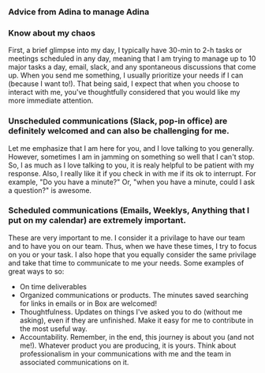 ### Advice from Adina to manage Adina

### Know about my chaos

First, a brief glimpse into my day, I typically have 30-min to 2-h tasks or meetings scheduled in any day, meaning that I am trying to manage up to 10 major tasks a day, email, slack, and any spontaneous discussions that come up.  When you send me something, I usually prioritize your needs if I can (because I want to!).  That being said, I expect that when you choose to interact with me, you've thoughtfully considered that you would like my more immediate attention.

### Unscheduled communications (Slack, pop-in office) are definitely welcomed and can also be challenging for me.

Let me emphasize that I am here for you, and I love talking to you generally.  However, sometimes I am in jamming on something so well that I can't stop.  So, I as much as I love talking to you, it is realy helpful to be patient with my response.  Also, I really like it if you check in with me if its ok to interrupt.  For example, "Do you have a minute?"  Or, "when you have a minute, could I ask a question?"  is awesome. 

### Scheduled communications (Emails, Weeklys, Anything that I put on my calendar) are extremely important.

These are very important to me.  I consider it a privilage to have our team and to have you on our team. Thus, when we have these times, I try to focus on you or your task.  I also hope that you equally consider the same privilage and take that time to communicate to me your needs.  Some examples of great ways to so:

* On time deliverables 
* Organized communications or products.  The minutes saved searching for links in emails or in Box are welcomed!
* Thoughtfulness.  Updates on things I've asked you to do (without me asking), even if they are unfinished.  Make it easy for me to contribute in the most useful way.
* Accountability.  Remember, in the end, this journey is about you (and not me!). Whatever product you are producing, it is yours.  Think about professionalism in your communications with me and the team in associated communications on it. 

